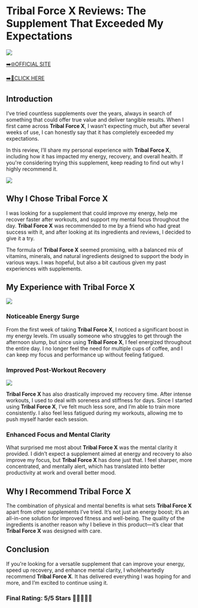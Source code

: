 # **Tribal Force X Reviews**: The Supplement That Exceeded My Expectations

[![](https://static.vecteezy.com/system/resources/thumbnails/019/896/014/small/buy-now-gradient-button-with-cart-symbol-buy-now-illustration-png.png)](https://edetoop.top/lander/sugarpreland-1/tribalforcex.html) 

[➡️🌐OFFICIAL SITE](https://edetoop.top/lander/sugarpreland-1/tribalforcex.html) 

[➡️🔗CLICK HERE](https://edetoop.top/lander/sugarpreland-1/tribalforcex.html) 


## Introduction

I’ve tried countless supplements over the years, always in search of something that could offer true value and deliver tangible results. When I first came across **Tribal Force X**, I wasn’t expecting much, but after several weeks of use, I can honestly say that it has completely exceeded my expectations.

In this review, I’ll share my personal experience with **Tribal Force X**, including how it has impacted my energy, recovery, and overall health. If you're considering trying this supplement, keep reading to find out why I highly recommend it.

[![](https://wallpapers.com/images/hd/red-order-now-button-udg4jcj4arvn8b0n-2.png)](https://edetoop.top/lander/sugarpreland-1/tribalforcex.html)  

## Why I Chose **Tribal Force X**

I was looking for a supplement that could improve my energy, help me recover faster after workouts, and support my mental focus throughout the day. **Tribal Force X** was recommended to me by a friend who had great success with it, and after looking at its ingredients and reviews, I decided to give it a try.

The formula of **Tribal Force X** seemed promising, with a balanced mix of vitamins, minerals, and natural ingredients designed to support the body in various ways. I was hopeful, but also a bit cautious given my past experiences with supplements.

## My Experience with **Tribal Force X**

[![](https://static.vecteezy.com/system/resources/thumbnails/019/896/014/small/buy-now-gradient-button-with-cart-symbol-buy-now-illustration-png.png)](https://edetoop.top/lander/sugarpreland-1/tribalforcex.html)

### Noticeable Energy Surge

From the first week of taking **Tribal Force X**, I noticed a significant boost in my energy levels. I’m usually someone who struggles to get through the afternoon slump, but since using **Tribal Force X**, I feel energized throughout the entire day. I no longer feel the need for multiple cups of coffee, and I can keep my focus and performance up without feeling fatigued.

### Improved Post-Workout Recovery

[![](https://wallpapers.com/images/hd/red-order-now-button-udg4jcj4arvn8b0n-2.png)](https://edetoop.top/lander/sugarpreland-1/tribalforcex.html)  

**Tribal Force X** has also drastically improved my recovery time. After intense workouts, I used to deal with soreness and stiffness for days. Since I started using **Tribal Force X**, I’ve felt much less sore, and I’m able to train more consistently. I also feel less fatigued during my workouts, allowing me to push myself harder each session.

### Enhanced Focus and Mental Clarity

What surprised me most about **Tribal Force X** was the mental clarity it provided. I didn’t expect a supplement aimed at energy and recovery to also improve my focus, but **Tribal Force X** has done just that. I feel sharper, more concentrated, and mentally alert, which has translated into better productivity at work and overall better mood.

## Why I Recommend **Tribal Force X**

The combination of physical and mental benefits is what sets **Tribal Force X** apart from other supplements I’ve tried. It’s not just an energy boost; it’s an all-in-one solution for improved fitness and well-being. The quality of the ingredients is another reason why I believe in this product—it’s clear that **Tribal Force X** was designed with care.

## Conclusion

If you're looking for a versatile supplement that can improve your energy, speed up recovery, and enhance mental clarity, I wholeheartedly recommend **Tribal Force X**. It has delivered everything I was hoping for and more, and I’m excited to continue using it.

### Final Rating: 5/5 Stars 🌟🌟🌟🌟🌟
